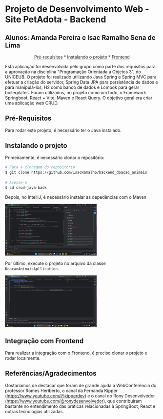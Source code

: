<h1>Projeto de Desenvolvimento Web - Site PetAdota - Backend</h1>

<h2>Alunos: Amanda Pereira e Isac Ramalho Sena de Lima</h2>

<p align="center">
  <a href="#pre-requisites">Pré-requisitos</a> *
  <a href="#how-to-use">Instalando o projeto</a> *
  <a href="#related">Frontend</a>
</p>

Esta aplicação foi desenvolvida pelo grupo como parte dos requisitos para a aprovação na disciplina "Programação Orientada a Objetos 3", do UNICEUB. O projeto foi realizado utilizando Java Spring e Spring MVC para efetuar a criação do servidor, Spring Data JPA para persistência de dados e para manipulá-los, H2 como banco de dados e Lombok para gerar boilerplates. Foram utilizados, no projeto como um todo, o Framework Springboot, React + Vite, Maven e React Query. O objetivo geral era criar uma aplicação web CRUD.

<h2 id="pre-requisites"> Pré-Requisitos</h2> 

Para rodar este projeto, é necessário ter o Java instalado.

<h2 id="how-to-use"> Instalando o projeto</h2>

Primeiramente, é necessário clonar o repositório:

```bash
# Faça a clonagem do repositório
$ git clone https://github.com/IsacRamalho/backend_doacao_animais

# Acesse-o
$ cd crud-java-back
```

Depois, no IntelliJ, é necessário instalar as depedências com o Maven

<img width="300px" src="./.github/instalarmaven.png">

Por último, execute o projeto no arquivo da classe `DoacaoAnimaisApllication`.

<img width="300px" src="./.github/execucao-back.png">

<h2 id="related"> Integração com Frontend</h2>

Para realizar a integração com o Frontend, é preciso clonar o projeto e rodar localmente.

<h2 id="related"> Referências/Agradecimentos</h2>

Gostaríamos de destacar que foram de grande ajuda a WebConferência do professor Romes Heriberto, o canal da Fernanda Kipper (https://www.youtube.com/@kipperdev) e o canal do Rony Desenvolvedor (https://www.youtube.com/@ronydesenvolvedor), que contribuíram bastante no entendimento das práticas relacionadas à SpringBoot, React e outras tecnologias utilizadas.
